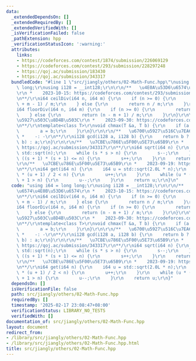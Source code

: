 ```yaml
---
data:
  _extendedDependsOn: []
  _extendedRequiredBy: []
  _extendedVerifiedWith: []
  _isVerificationFailed: false
  _pathExtension: hpp
  _verificationStatusIcon: ':warning:'
  attributes:
    links:
    - https://codeforces.com/contest/1874/submission/226069129
    - https://codeforces.com/contest/293/submission/228297248
    - https://qoj.ac/submission/183430
    - https://qoj.ac/submission/343317
  bundledCode: "#line 1 \"src/jiangly/others/02-Math-Func.hpp\"\nusing i64 = long\
    \ long;\r\nusing i128 = __int128;\r\n\r\n/**   \u4E0A\u53D6\u6574\u4E0B\u53D6\u6574\
    \r\n *    2023-10-15: https://codeforces.com/contest/293/submission/228297248\r\
    \n**/\r\ni64 ceilDiv(i64 n, i64 m) {\r\n    if (n >= 0) {\r\n        return (n\
    \ + m - 1) / m;\r\n    } else {\r\n        return n / m;\r\n    }\r\n}\r\n \r\n\
    i64 floorDiv(i64 n, i64 m) {\r\n    if (n >= 0) {\r\n        return n / m;\r\n\
    \    } else {\r\n        return (n - m + 1) / m;\r\n    }\r\n}\r\n\r\n/**   \u6700\
    \u5927\u503C\u8D4B\u503C\r\n *    2023-09-30: https://codeforces.com/contest/1874/submission/226069129\r\
    \n**/\r\ntemplate<class T>\r\nvoid chmax(T &a, T b) {\r\n    if (a < b) {\r\n\
    \        a = b;\r\n    }\r\n}\r\n\r\n/**   \u6700\u5927\u516C\u7EA6\u6570\r\n\
    \ *    -: -\r\n**/\r\ni128 gcd(i128 a, i128 b) {\r\n    return b ? gcd(b, a %\
    \ b) : a;\r\n}\r\n\r\n/**   \u7CBE\u786E\u5F00\u5E73\u65B9\r\n *    2024-03-02:\
    \ https://qoj.ac/submission/343317\r\n**/\r\ni64 sqrt(i64 n) {\r\n    i64 s =\
    \ std::sqrt(n);\r\n    while (s * s > n) {\r\n        s--;\r\n    }\r\n    while\
    \ ((s + 1) * (s + 1) <= n) {\r\n        s++;\r\n    }\r\n    return s;\r\n}\r\n\
    \r\n/**   \u7CBE\u786E\u5F00\u5E73\u65B9\r\n *    2023-09-19: https://qoj.ac/submission/183430\r\
    \n**/\r\ni64 get(i64 n) {\r\n    i64 u = std::sqrt(2.0L * n);\r\n    while (u\
    \ * (u + 1) / 2 < n) {\r\n        u++;\r\n    }\r\n    while (u * (u - 1) / 2\
    \ + 1 > n) {\r\n        u--;\r\n    }\r\n    return u;\r\n}\n"
  code: "using i64 = long long;\r\nusing i128 = __int128;\r\n\r\n/**   \u4E0A\u53D6\
    \u6574\u4E0B\u53D6\u6574\r\n *    2023-10-15: https://codeforces.com/contest/293/submission/228297248\r\
    \n**/\r\ni64 ceilDiv(i64 n, i64 m) {\r\n    if (n >= 0) {\r\n        return (n\
    \ + m - 1) / m;\r\n    } else {\r\n        return n / m;\r\n    }\r\n}\r\n \r\n\
    i64 floorDiv(i64 n, i64 m) {\r\n    if (n >= 0) {\r\n        return n / m;\r\n\
    \    } else {\r\n        return (n - m + 1) / m;\r\n    }\r\n}\r\n\r\n/**   \u6700\
    \u5927\u503C\u8D4B\u503C\r\n *    2023-09-30: https://codeforces.com/contest/1874/submission/226069129\r\
    \n**/\r\ntemplate<class T>\r\nvoid chmax(T &a, T b) {\r\n    if (a < b) {\r\n\
    \        a = b;\r\n    }\r\n}\r\n\r\n/**   \u6700\u5927\u516C\u7EA6\u6570\r\n\
    \ *    -: -\r\n**/\r\ni128 gcd(i128 a, i128 b) {\r\n    return b ? gcd(b, a %\
    \ b) : a;\r\n}\r\n\r\n/**   \u7CBE\u786E\u5F00\u5E73\u65B9\r\n *    2024-03-02:\
    \ https://qoj.ac/submission/343317\r\n**/\r\ni64 sqrt(i64 n) {\r\n    i64 s =\
    \ std::sqrt(n);\r\n    while (s * s > n) {\r\n        s--;\r\n    }\r\n    while\
    \ ((s + 1) * (s + 1) <= n) {\r\n        s++;\r\n    }\r\n    return s;\r\n}\r\n\
    \r\n/**   \u7CBE\u786E\u5F00\u5E73\u65B9\r\n *    2023-09-19: https://qoj.ac/submission/183430\r\
    \n**/\r\ni64 get(i64 n) {\r\n    i64 u = std::sqrt(2.0L * n);\r\n    while (u\
    \ * (u + 1) / 2 < n) {\r\n        u++;\r\n    }\r\n    while (u * (u - 1) / 2\
    \ + 1 > n) {\r\n        u--;\r\n    }\r\n    return u;\r\n}"
  dependsOn: []
  isVerificationFile: false
  path: src/jiangly/others/02-Math-Func.hpp
  requiredBy: []
  timestamp: '2025-02-17 23:08:47+08:00'
  verificationStatus: LIBRARY_NO_TESTS
  verifiedWith: []
documentation_of: src/jiangly/others/02-Math-Func.hpp
layout: document
redirect_from:
- /library/src/jiangly/others/02-Math-Func.hpp
- /library/src/jiangly/others/02-Math-Func.hpp.html
title: src/jiangly/others/02-Math-Func.hpp
---
```

